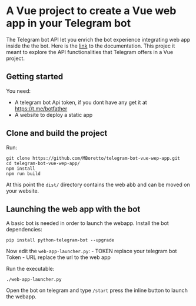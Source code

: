 # A Vue project to create a Vue web app in your Telegram bot

The Telegram bot API let you enrich the bot experience integrating web app inside the the bot.
Here is the [link](https://core.telegram.org/bots/webapps) to the documentation.
This projec it meant to explore the API functionalities that Telegram offers in a Vue project.

## Getting started
You need:
- A telegram bot Api token, if you dont have any get it at https://t.me/botfather
- A website to deploy a static app

## Clone and build the project
Run:

    git clone https://github.com/MBoretto/telegram-bot-vue-wep-app.git
    cd telegram-bot-vue-wep-app/
    npm install
    npm run build

At this point the `dist/` directory contains the web abb and can be moved on your website.

## Launching the web app with the bot
A basic bot is needed in order to launch the webapp.
Install the bot dependencies:

    pip install python-telegram-bot --upgrade

Now edit the `web-app-launcher.py`:
    - TOKEN replace your telegram bot Token
    - URL replace the url to the web app

Run the executable:

    ./web-app-launcher.py

Open the bot on telegram and type `/start` press the inline button to launch the webapp.





